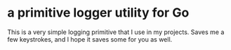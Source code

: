 # a primitive logger utility for Go

This is a very simple logging primitive that I use in my projects. Saves me a few
keystrokes, and I hope it saves some for you as well.
